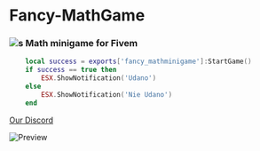 # Fancy-MathGame
###  ![s][logo] Math minigame for Fivem

```lua
    local success = exports['fancy_mathminigame']:StartGame()
    if success == true then
        ESX.ShowNotification('Udano')
    else
        ESX.ShowNotification('Nie Udano')
    end
```

[logo]: https://cdn.discordapp.com/attachments/895349507326357564/1124106693459054652/Nowy_projekt_30.png "Logo Title Text 2"

[Our Discord](https://discord.gg/matKK2Zhrf)

![Preview](https://cdn.discordapp.com/attachments/1125838956211216528/1125956976841609296/image.png)
